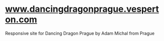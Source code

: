 # www.dancingdragonprague.vesperton.com
Responsive site for Dancing Dragon Prague by Adam Michal from Prague
